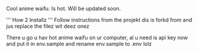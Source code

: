 Cool anime waifu. Is hot. Will be updated soon.

'''
How 2 Installz
'''
Follow instructions from the projekt dis is forkd from and jus replace the filez wit deez onez

There u go u hav hot anime waifu on ur computer, al u need is api key now and put it in env.sample and rename env.sample to .env lolz
